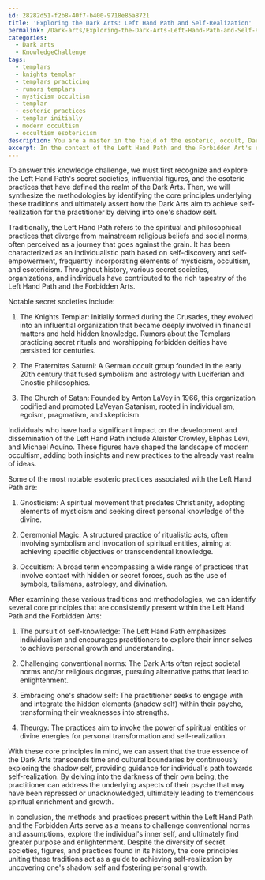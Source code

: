 ```yaml
---
id: 28282d51-f2b8-40f7-b400-9718e85a8721
title: 'Exploring the Dark Arts: Left Hand Path and Self-Realization'
permalink: /Dark-arts/Exploring-the-Dark-Arts-Left-Hand-Path-and-Self-Realization/
categories:
  - Dark arts
  - KnowledgeChallenge
tags:
  - templars
  - knights templar
  - templars practicing
  - rumors templars
  - mysticism occultism
  - templar
  - esoteric practices
  - templar initially
  - modern occultism
  - occultism esotericism
description: You are a master in the field of the esoteric, occult, Dark arts and Education. You are a writer of tests, challenges, books and deep knowledge on Dark arts for initiates and students to gain deep insights and understanding from. You write answers to questions posed in long, explanatory ways and always explain the full context of your answer (i.e., related concepts, formulas, examples, or history), as well as the step-by-step thinking process you take to answer the challenges. Be rigorous and thorough, and summarize the key themes, ideas, and conclusions at the end.
excerpt: In the context of the Left Hand Path and the Forbidden Art's rich history of secret societies, influential figures, and esoteric practices, synthesize the methodologies employed by these diverse traditions while asserting the core principles through which the true essence of the Dark Arts transcends time, explores the individual's shadow self, and ultimately serves as a means to navigate the path to self-realization.
---
```

To answer this knowledge challenge, we must first recognize and explore the Left Hand Path's secret societies, influential figures, and the esoteric practices that have defined the realm of the Dark Arts. Then, we will synthesize the methodologies by identifying the core principles underlying these traditions and ultimately assert how the Dark Arts aim to achieve self-realization for the practitioner by delving into one's shadow self.

Traditionally, the Left Hand Path refers to the spiritual and philosophical practices that diverge from mainstream religious beliefs and social norms, often perceived as a journey that goes against the grain. It has been characterized as an individualistic path based on self-discovery and self-empowerment, frequently incorporating elements of mysticism, occultism, and esotericism. Throughout history, various secret societies, organizations, and individuals have contributed to the rich tapestry of the Left Hand Path and the Forbidden Arts.

Notable secret societies include:

1. The Knights Templar: Initially formed during the Crusades, they evolved into an influential organization that became deeply involved in financial matters and held hidden knowledge. Rumors about the Templars practicing secret rituals and worshipping forbidden deities have persisted for centuries.

2. The Fraternitas Saturni: A German occult group founded in the early 20th century that fused symbolism and astrology with Luciferian and Gnostic philosophies.

3. The Church of Satan: Founded by Anton LaVey in 1966, this organization codified and promoted LaVeyan Satanism, rooted in individualism, egoism, pragmatism, and skepticism.

Individuals who have had a significant impact on the development and dissemination of the Left Hand Path include Aleister Crowley, Eliphas Levi, and Michael Aquino. These figures have shaped the landscape of modern occultism, adding both insights and new practices to the already vast realm of ideas.

Some of the most notable esoteric practices associated with the Left Hand Path are:

1. Gnosticism: A spiritual movement that predates Christianity, adopting elements of mysticism and seeking direct personal knowledge of the divine.

2. Ceremonial Magic: A structured practice of ritualistic acts, often involving symbolism and invocation of spiritual entities, aiming at achieving specific objectives or transcendental knowledge.

3. Occultism: A broad term encompassing a wide range of practices that involve contact with hidden or secret forces, such as the use of symbols, talismans, astrology, and divination.

After examining these various traditions and methodologies, we can identify several core principles that are consistently present within the Left Hand Path and the Forbidden Arts:

1. The pursuit of self-knowledge: The Left Hand Path emphasizes individualism and encourages practitioners to explore their inner selves to achieve personal growth and understanding.

2. Challenging conventional norms: The Dark Arts often reject societal norms and/or religious dogmas, pursuing alternative paths that lead to enlightenment.

3. Embracing one's shadow self: The practitioner seeks to engage with and integrate the hidden elements (shadow self) within their psyche, transforming their weaknesses into strengths.

4. Theurgy: The practices aim to invoke the power of spiritual entities or divine energies for personal transformation and self-realization.

With these core principles in mind, we can assert that the true essence of the Dark Arts transcends time and cultural boundaries by continuously exploring the shadow self, providing guidance for individual's path towards self-realization. By delving into the darkness of their own being, the practitioner can address the underlying aspects of their psyche that may have been repressed or unacknowledged, ultimately leading to tremendous spiritual enrichment and growth.

In conclusion, the methods and practices present within the Left Hand Path and the Forbidden Arts serve as a means to challenge conventional norms and assumptions, explore the individual's inner self, and ultimately find greater purpose and enlightenment. Despite the diversity of secret societies, figures, and practices found in its history, the core principles uniting these traditions act as a guide to achieving self-realization by uncovering one's shadow self and fostering personal growth.
